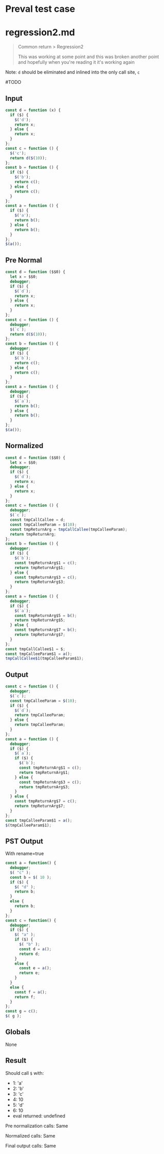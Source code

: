 # Preval test case

# regression2.md

> Common return > Regression2
>
> This was working at some point and this was broken another point and hopefully when you're reading it it's working again

Note: `d` should be eliminated and inlined into the only call site, `c`

#TODO

## Input

`````js filename=intro
const d = function (x) {
  if ($) {
    $('d');
    return x;
  } else {
    return x;
  }
};
const c = function () {
  $('c');
  return d($(10));
};
const b = function () {
  if ($) {
    $('b');
    return c();
  } else {
    return c();
  }
};
const a = function () {
  if ($) {
    $('a');
    return b();
  } else {
    return b();
  }
};
$(a());
`````

## Pre Normal


`````js filename=intro
const d = function ($$0) {
  let x = $$0;
  debugger;
  if ($) {
    $(`d`);
    return x;
  } else {
    return x;
  }
};
const c = function () {
  debugger;
  $(`c`);
  return d($(10));
};
const b = function () {
  debugger;
  if ($) {
    $(`b`);
    return c();
  } else {
    return c();
  }
};
const a = function () {
  debugger;
  if ($) {
    $(`a`);
    return b();
  } else {
    return b();
  }
};
$(a());
`````

## Normalized


`````js filename=intro
const d = function ($$0) {
  let x = $$0;
  debugger;
  if ($) {
    $(`d`);
    return x;
  } else {
    return x;
  }
};
const c = function () {
  debugger;
  $(`c`);
  const tmpCallCallee = d;
  const tmpCalleeParam = $(10);
  const tmpReturnArg = tmpCallCallee(tmpCalleeParam);
  return tmpReturnArg;
};
const b = function () {
  debugger;
  if ($) {
    $(`b`);
    const tmpReturnArg$1 = c();
    return tmpReturnArg$1;
  } else {
    const tmpReturnArg$3 = c();
    return tmpReturnArg$3;
  }
};
const a = function () {
  debugger;
  if ($) {
    $(`a`);
    const tmpReturnArg$5 = b();
    return tmpReturnArg$5;
  } else {
    const tmpReturnArg$7 = b();
    return tmpReturnArg$7;
  }
};
const tmpCallCallee$1 = $;
const tmpCalleeParam$1 = a();
tmpCallCallee$1(tmpCalleeParam$1);
`````

## Output


`````js filename=intro
const c = function () {
  debugger;
  $(`c`);
  const tmpCalleeParam = $(10);
  if ($) {
    $(`d`);
    return tmpCalleeParam;
  } else {
    return tmpCalleeParam;
  }
};
const a = function () {
  debugger;
  if ($) {
    $(`a`);
    if ($) {
      $(`b`);
      const tmpReturnArg$1 = c();
      return tmpReturnArg$1;
    } else {
      const tmpReturnArg$3 = c();
      return tmpReturnArg$3;
    }
  } else {
    const tmpReturnArg$7 = c();
    return tmpReturnArg$7;
  }
};
const tmpCalleeParam$1 = a();
$(tmpCalleeParam$1);
`````

## PST Output

With rename=true

`````js filename=intro
const a = function() {
  debugger;
  $( "c" );
  const b = $( 10 );
  if ($) {
    $( "d" );
    return b;
  }
  else {
    return b;
  }
};
const c = function() {
  debugger;
  if ($) {
    $( "a" );
    if ($) {
      $( "b" );
      const d = a();
      return d;
    }
    else {
      const e = a();
      return e;
    }
  }
  else {
    const f = a();
    return f;
  }
};
const g = c();
$( g );
`````

## Globals

None

## Result

Should call `$` with:
 - 1: 'a'
 - 2: 'b'
 - 3: 'c'
 - 4: 10
 - 5: 'd'
 - 6: 10
 - eval returned: undefined

Pre normalization calls: Same

Normalized calls: Same

Final output calls: Same
